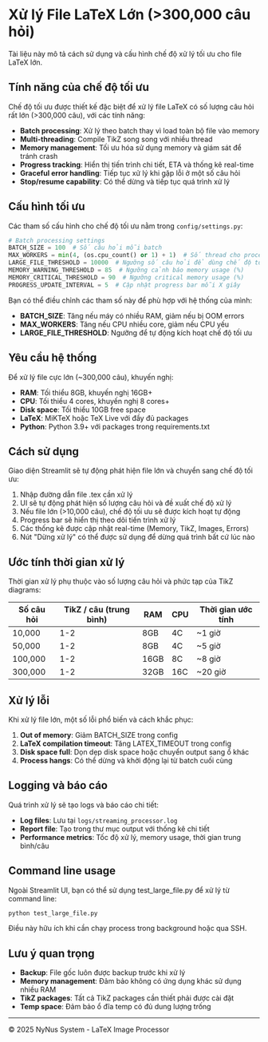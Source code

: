 # Xử lý File LaTeX Lớn (>300,000 câu hỏi)

Tài liệu này mô tả cách sử dụng và cấu hình chế độ xử lý tối ưu cho file LaTeX lớn.

## Tính năng của chế độ tối ưu

Chế độ tối ưu được thiết kế đặc biệt để xử lý file LaTeX có số lượng câu hỏi rất lớn (>300,000 câu), với các tính năng:

- **Batch processing**: Xử lý theo batch thay vì load toàn bộ file vào memory
- **Multi-threading**: Compile TikZ song song với nhiều thread
- **Memory management**: Tối ưu hóa sử dụng memory và giám sát để tránh crash
- **Progress tracking**: Hiển thị tiến trình chi tiết, ETA và thống kê real-time
- **Graceful error handling**: Tiếp tục xử lý khi gặp lỗi ở một số câu hỏi
- **Stop/resume capability**: Có thể dừng và tiếp tục quá trình xử lý

## Cấu hình tối ưu

Các tham số cấu hình cho chế độ tối ưu nằm trong `config/settings.py`:

```python
# Batch processing settings
BATCH_SIZE = 100  # Số câu hỏi mỗi batch
MAX_WORKERS = min(4, (os.cpu_count() or 1) + 1)  # Số thread cho processing
LARGE_FILE_THRESHOLD = 10000  # Ngưỡng số câu hỏi để dùng chế độ tối ưu
MEMORY_WARNING_THRESHOLD = 85  # Ngưỡng cảnh báo memory usage (%)
MEMORY_CRITICAL_THRESHOLD = 90  # Ngưỡng critical memory usage (%)
PROGRESS_UPDATE_INTERVAL = 5  # Cập nhật progress bar mỗi X giây
```

Bạn có thể điều chỉnh các tham số này để phù hợp với hệ thống của mình:

- **BATCH_SIZE**: Tăng nếu máy có nhiều RAM, giảm nếu bị OOM errors
- **MAX_WORKERS**: Tăng nếu CPU nhiều core, giảm nếu CPU yếu
- **LARGE_FILE_THRESHOLD**: Ngưỡng để tự động kích hoạt chế độ tối ưu

## Yêu cầu hệ thống

Để xử lý file cực lớn (~300,000 câu), khuyến nghị:

- **RAM**: Tối thiểu 8GB, khuyến nghị 16GB+
- **CPU**: Tối thiểu 4 cores, khuyến nghị 8 cores+
- **Disk space**: Tối thiểu 10GB free space
- **LaTeX**: MiKTeX hoặc TeX Live với đầy đủ packages
- **Python**: Python 3.9+ với packages trong requirements.txt

## Cách sử dụng

Giao diện Streamlit sẽ tự động phát hiện file lớn và chuyển sang chế độ tối ưu:

1. Nhập đường dẫn file .tex cần xử lý
2. UI sẽ tự động phát hiện số lượng câu hỏi và đề xuất chế độ xử lý
3. Nếu file lớn (>10,000 câu), chế độ tối ưu sẽ được kích hoạt tự động
4. Progress bar sẽ hiển thị theo dõi tiến trình xử lý
5. Các thống kê được cập nhật real-time (Memory, TikZ, Images, Errors)
6. Nút "Dừng xử lý" có thể được sử dụng để dừng quá trình bất cứ lúc nào

## Ước tính thời gian xử lý

Thời gian xử lý phụ thuộc vào số lượng câu hỏi và phức tạp của TikZ diagrams:

| Số câu hỏi | TikZ / câu (trung bình) | RAM | CPU | Thời gian ước tính |
|------------|--------------------------|-----|-----|-------------------|
| 10,000     | 1-2                     | 8GB | 4C  | ~1 giờ            |
| 50,000     | 1-2                     | 8GB | 4C  | ~5 giờ            |
| 100,000    | 1-2                     | 16GB| 8C  | ~8 giờ            |
| 300,000    | 1-2                     | 32GB| 16C | ~20 giờ           |

## Xử lý lỗi

Khi xử lý file lớn, một số lỗi phổ biến và cách khắc phục:

1. **Out of memory**: Giảm BATCH_SIZE trong config
2. **LaTeX compilation timeout**: Tăng LATEX_TIMEOUT trong config
3. **Disk space full**: Dọn dẹp disk space hoặc chuyển output sang ổ khác
4. **Process hangs**: Có thể dừng và khởi động lại từ batch cuối cùng

## Logging và báo cáo

Quá trình xử lý sẽ tạo logs và báo cáo chi tiết:

- **Log files**: Lưu tại `logs/streaming_processor.log`
- **Report file**: Tạo trong thư mục output với thống kê chi tiết
- **Performance metrics**: Tốc độ xử lý, memory usage, thời gian trung bình/câu

## Command line usage

Ngoài Streamlit UI, bạn có thể sử dụng test_large_file.py để xử lý từ command line:

```bash
python test_large_file.py
```

Điều này hữu ích khi cần chạy process trong background hoặc qua SSH.

## Lưu ý quan trọng

- **Backup**: File gốc luôn được backup trước khi xử lý
- **Memory management**: Đảm bảo không có ứng dụng khác sử dụng nhiều RAM
- **TikZ packages**: Tất cả TikZ packages cần thiết phải được cài đặt
- **Temp space**: Đảm bảo ổ đĩa temp có đủ dung lượng trống

---

© 2025 NyNus System - LaTeX Image Processor
